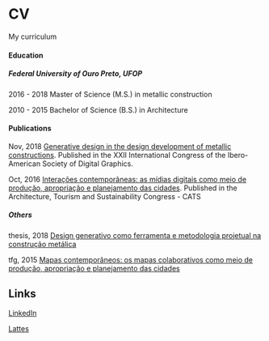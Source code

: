 # CV
My curriculum

#### Education

##### **Federal University of Ouro Preto, UFOP**


2016 - 2018	Master of Science (M.S.) in metallic construction

2010 - 2015 Bachelor of Science (B.S.) in Architecture


#### Publications


Nov, 2018 [Generative design in the design development of metallic constructions](http://www.proceedings.blucher.com.br/article-details/29707).
Published in the XXII International Congress of the Ibero-American Society of Digital Graphics.

Oct, 2016  [Interações contemporâneas: as mídias digitais como meio de produção, apropriação e planejamento das cidades](https://github.com/renatogcruz/CV/blob/master/others/paper_cats_2016.pdf). Published in the Architecture, Tourism and Sustainability Congress - CATS

##### Others
thesis, 2018 [Design generativo como ferramenta e metodologia projetual na construção metálica](http://www.repositorio.ufop.br/handle/123456789/10640)

tfg, 2015 [Mapas contemporâneos: os mapas colaborativos como meio de produção, apropriação e planejamento das cidades](https://github.com/renatogcruz/CV/blob/master/others/tfg_renatogcruz.pdf)


## Links

[LinkedIn](https://www.linkedin.com/in/renato-g-cruz-81632965/)

[Lattes](http://buscatextual.cnpq.br/buscatextual/visualizacv.do?id=K4388894U9)
